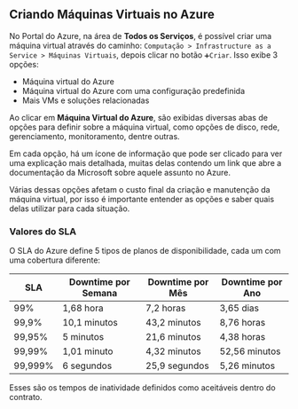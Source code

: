 ## Criando Máquinas Virtuais no Azure

No Portal do Azure, na área de **Todos os Serviços**, é possível criar uma máquina virtual através do caminho: `Computação > Infrastructure as a Service > Máquinas Virtuais`, depois clicar no botão `➕Criar`. Isso exibe 3 opções:
- Máquina virtual do Azure
- Máquina virtual do Azure com uma configuração predefinida
- Mais VMs e soluções relacionadas

Ao clicar em **Máquina Virtual do Azure**, são exibidas diversas abas de opções para definir sobre a máquina virtual, como opções de disco, rede, gerenciamento, monitoramento, dentre outras.

Em cada opção, há um ícone de informação que pode ser clicado para ver uma explicação mais detalhada, muitas delas contendo um link que abre a documentação da Microsoft sobre aquele assunto no Azure.

Várias dessas opções afetam o custo final da criação e manutenção da máquina virtual, por isso é importante entender as opções e saber quais delas utilizar para cada situação.

### Valores do SLA

O SLA do Azure define 5 tipos de planos de disponibilidade, cada um com uma cobertura diferente:

|   SLA   | Downtime por Semana | Downtime por Mês | Downtime por Ano |
|---------|---------------------|------------------|------------------|
|   99%   |      1,68 hora      |     7,2 horas    |    3,65 dias     |
|  99,9%  |    10,1 minutos     |   43,2 minutos   |    8,76 horas    |
|  99,95% |      5 minutos      |   21,6 minutos   |    4,38 horas    |
|  99,99% |     1,01 minuto     |   4,32 minutos   |  52,56 minutos   |
| 99,999% |     6 segundos      |   25,9 segundos  |   5,26 minutos   |

Esses são os tempos de inatividade definidos como aceitáveis dentro do contrato.